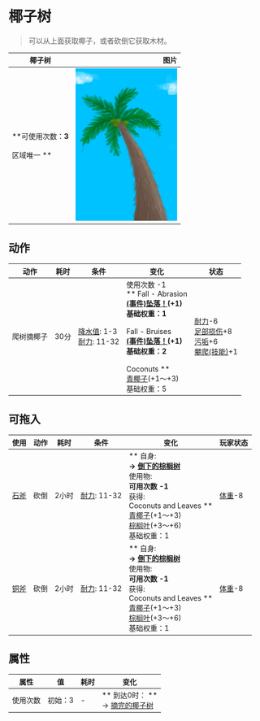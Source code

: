# 椰子树  
> 可以从上面获取椰子，或者砍倒它获取木材。  
  
  椰子树  |   图片   
 ----  |  ----:   
 **可使用次数：**3<br><br>** 区域唯一 **  |  <img decoding="async" src="Sprite/PalmTree.png" href="a.md" style="max-width:300px;max-height:300px;">   
  
## 动作  
动作  |  耗时  |  条件  |  变化  |  状态  
----  |  ----  |  ----  |  ----  |  ----  
爬树摘椰子<br>  |  30分  |  [降水值](RainValue.md): 1-3<br>[耐力](Stamina.md): 11-32  |  使用次数  -1<br>** Fall - Abrasion **<br>  [(事件)坠落！](Event_FallAbrasion.md)(+1)<br>基础权重：1<br><br>** Fall - Bruises **<br>  [(事件)坠落！](Event_FallBruise.md)(+1)<br>基础权重：2<br><br>** Coconuts **<br>  [青椰子](CoconutHusked.md)(+1～+3)<br>基础权重：5<br>  |  [耐力](Stamina.md)-6<br>[足部损伤](FootDamage.md)+8<br>[污垢](Filth.md)+6<br>[攀爬(技能)](Skill_Climbing.md)+1  
## 可拖入  
使用  |  动作  |  耗时  |  条件  |  变化  |  玩家状态  
----  |  ----  |  ----  |  ----  |  ----  |  ----  
[石斧](StoneAxe.md)  |  砍倒  |  2小时  |  [耐力](Stamina.md): 11-32  |  ** 自身: **<br>→ [倒下的棕榈树](PalmTreeFelled.md)<br>** 使用物: **<br>可用次数  -1<br>** 获得: **<br>** Coconuts and Leaves **<br>  [青椰子](CoconutHusked.md)(+1～+3)<br>  [棕榈叶](PalmFronds.md)(+3～+6)<br>基础权重：1<br>  |  [体重](Weight.md)-8  
[铜斧](AxeCopper.md)  |  砍倒  |  2小时  |  [耐力](Stamina.md): 11-32  |  ** 自身: **<br>→ [倒下的棕榈树](PalmTreeFelled.md)<br>** 使用物: **<br>可用次数  -1<br>** 获得: **<br>** Coconuts and Leaves **<br>  [青椰子](CoconutHusked.md)(+1～+3)<br>  [棕榈叶](PalmFronds.md)(+3～+6)<br>基础权重：1<br>  |  [体重](Weight.md)-8  
## 属性   
属性  |  值  |  耗时  |  变化  
----  |  ----  |  ----  |  ----  
使用次数  |  初始：3  |  -  |  ** 到达0时： **<br>→ [摘完的椰子树](PalmTreeCleared.md)  
